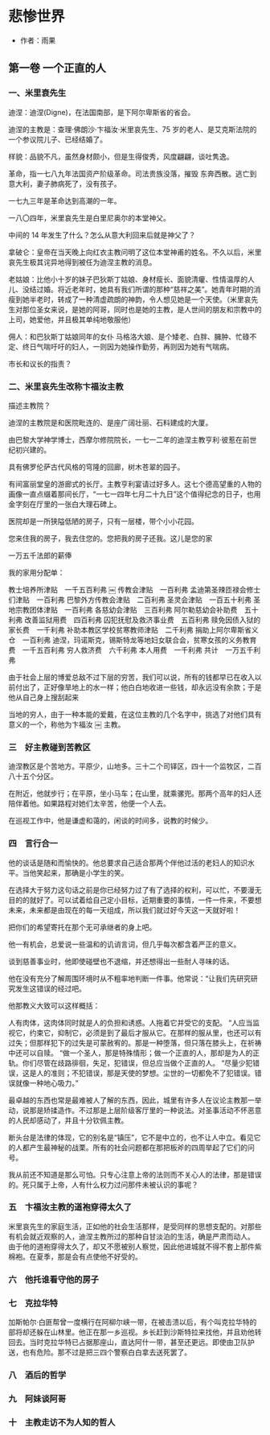 # 悲惨世界

- 作者：雨果

## 第一卷 一个正直的人

### 一、米里衰先生

迪涅：迪涅(Digne)，在法国南部，是下阿尔卑斯省的省会。

迪涅的主教是：查理·佛朗沙·卞福汝·米里哀先生、75 岁的老人、是艾克斯法院的一个参议院儿子、已经结婚了。

样貌：品貌不凡，虽然身材颇小，但是生得俊秀，风度翩翩，谈吐隽逸。

革命，指一七八九年法国资产阶级革命。司法贵族没落，摧毁 东奔西散。逃亡到意大利，妻子肺病死了，没有孩子。

一七九三年是革命达到高潮的一年。

一八〇四年，米里哀先生是白里尼奥尔的本堂神父。

中间的 14 年发生了什么？怎么从意大利回来后就是神父了？

拿破仑：皇帝在当天晚上向红衣主教问明了这位本堂神甫的姓名。不久以后，米里哀先生极其诧异地得到被任为迪涅主教的消息。

老姑娘：比他小十岁的妹子巴狄斯丁姑娘、身材瘦长、面貌清癯、性情温厚的人儿、没结过婚。将近老年时，她具有我们所谓的那种“慈祥之美”。她青年时期的消瘦到她半老时，转成了一种清虚疏朗的神韵，令人想见她是一个天使。（米里哀先生对那位圣女来说，是她的阿哥，同时也是她的主教，是人世间的朋友和宗教中的上司，她爱他，并且极其单纯地敬服他）

佣人：和巴狄斯丁姑娘同年的女仆 马格洛大娘、是个矮老、白胖、臃肿、忙碌不定、终日气喘吁吁的妇人，一则因为她操作勤劳，再则因为她有气喘病。

市长和议长的指责？

### 二、米里哀先生改称卞福汝主教

描述主教院？

迪涅的主教院是和医院毗连的、是座广阔壮丽、石料建成的大厦。

由巴黎大学神学博士，西摩尔修院院长，一七一二年的迪涅主教亨利·彼惹在前世纪初兴建的。

具有佛罗伦萨古代风格的穹隆的回廊，树木苍翠的园子。

有间富丽堂皇的游廊式的长厅。主教亨利宴请过好多人。这七个德高望重的人物的画像一直点缀着那间长厅，“一七一四年七月二十九日”这个值得纪念的日子，也用金字刻在厅里的一张白大理石碑上。

医院却是一所狭隘低陋的房子，只有一层楼，带个小小花园。

您来住我的房子，我去住您的。您把我的房子还我。这儿是您的家

一万五千法郎的薪俸

我的家用分配单：

教士培养所津贴　一千五百利弗 ￼
传教会津贴　一百利弗
孟迪第圣辣匝禄会修士们津贴　一百利弗
巴黎外方传教会津贴　二百利弗
圣灵会津贴　一百五十利弗
圣地宗教团体津贴　一百利弗
各慈幼会津贴　三百利弗
阿尔勒慈幼会补助费　五十利弗
改善监狱用费　四百利弗
囚犯抚慰及救济事业费　五百利弗
赎免因债入狱的家长费　一千利弗
补助本教区学校贫寒教师津贴　二千利弗
捐助上阿尔卑斯省义仓　一百利弗
迪涅，玛诺斯克，锡斯特龙等地妇女联合会，贫寒女孩的义务教育费　一千五百利弗
穷人救济费　六千利弗
本人用费　一千利弗
共计　一万五千利弗

由于社会上层的博爱总敌不过下层的穷苦，我们可以说，所有的钱都早已在收入以前付出了，正好像旱地上的水一样；他白白地收进一些钱，却永远没有余款；于是他从自己身上搜刮起来

当地的穷人，由于一种本能的爱戴，在这位主教的几个名字中，挑选了对他们具有意义的一个，称他为卞福汝 ￼ 主教。

### 三　好主教碰到苦教区

迪涅教区是个苦地方。平原少，山地多。三十二个司铎区，四十一个监牧区，二百八十五个分区。

在附近，他就步行；在平原，坐小马车；在山里，就乘骡兜。那两个高年的妇人还陪伴着他。如果路程对她们太辛苦，他便一个人去。

在巡视工作中，他是谦虚和蔼的，闲谈的时间多，说教的时候少。

### 四　言行合一

他的谈话是随和而愉快的。他总要求自己适合那两个伴他过活的老妇人的知识水平。当他笑起来，那确是小学生的笑。

在选择大于努力这句话之前是你已经努力过了有了选择的权利，可以忙，不要漫无目的的就好了。可以试着给自己定小目标，近期重要的事情，一件一件来，不要想未来，未来都是由现在的每一天组成，所以我们就过好今天这一天就好啦！

把你们的希望寄托在那个无可承继者的身上吧。

他一有机会，总爱说一些温和的讥诮言词，但几乎每次都含着严正的意义。

谈到慈善事业时，他即使碰壁也不退缩，并还想得出一些耐人寻味的话。

他在没有充分了解周围环境时从不粗率地判断一件事。他常说：“让我们先研究研究发生这错误的经过吧。

他那教义大致可以这样概括：

人有肉体，这肉体同时就是人的负担和诱惑。人拖着它并受它的支配。
“人应当监视它，约束它，抑制它，必须是到了最后才服从它。在那样的服从里，也还可以有过失；但那样犯下的过失是可蒙赦宥的。那是一种堕落，但只落在膝头上，在祈祷中还可以自赎。
“做一个圣人，那是特殊情形；做一个正直的人，那却是为人的正轨。你们尽管在歧路徘徊，失足，犯错误，但总应当做个正直的人。
“尽量少犯错误，这是人的准则；不犯错误，那是天使的梦想。尘世的一切都免不了犯错误。错误就像一种地心吸力。”

最卓越的东西也常是最难被人了解的东西，因此，城里有许多人在议论主教那一举动，说那是矫揉造作。不过那是上层阶级客厅里的一种说法。对圣事活动不怀恶意的人民却感动了，并且十分钦佩主教。

断头台是法律的体现，它的别名是“镇压”，它不是中立的，也不让人中立。看见它的人都产生最神秘的战栗。所有的社会问题都在那把板斧的四周举起了它们的问号。

我从前还不知道是那么可怕。只专心注意上帝的法则而不关心人的法律，那是错误的。死只属于上帝，人有什么权力过问那件未被认识的事呢？

### 五　卞福汝主教的道袍穿得太久了

米里哀先生的家庭生活，正如他的社会生活那样，是受同样的思想支配的。对那些有机会就近观察的人，迪涅主教所过的那种自甘淡泊的生活，确是严肃而动人。
由于他的道袍穿得太久了，却又不愿被别人察觉，因此他进城就不得不套上那件紫棉袍。在夏季，那是会有点使他不好受的。

### 六　他托谁看守他的房子

### 七　克拉华特

加斯帕尔·白匪帮曾一度横行在阿柳尔峡一带，在被击溃以后，有个叫克拉华特的部将却还躲在山林里。他正在那一乡巡视。乡长赶到沙斯特拉来找他，并且劝他转回去。当时克拉华特已占据那座山，直达阿什一带，甚至还更远。即使由卫队护送，也有危险。那不过是把三四个警察白白拿去送死罢了。

### 八　酒后的哲学

### 九　阿妹谈阿哥

### 十　主教走访不为人知的哲人
